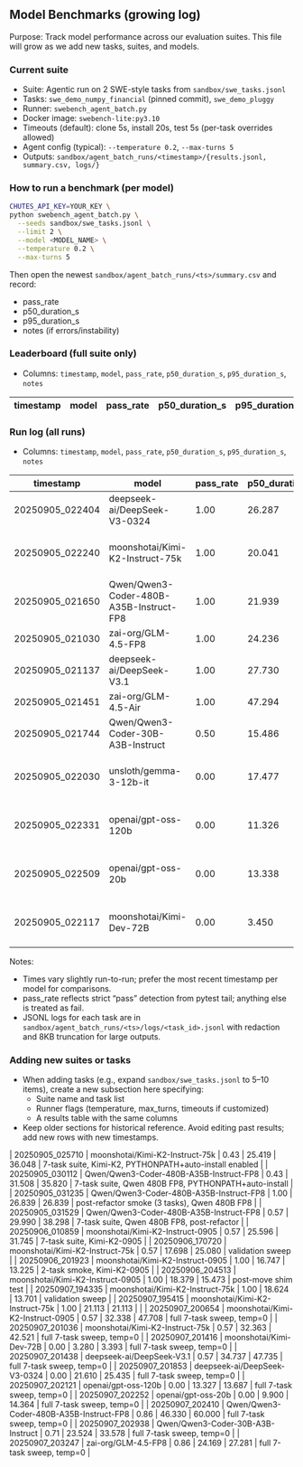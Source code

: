## Model Benchmarks (growing log)

Purpose: Track model performance across our evaluation suites. This file will grow as we add new tasks, suites, and models.

### Current suite
- Suite: Agentic run on 2 SWE-style tasks from `sandbox/swe_tasks.jsonl`
- Tasks: `swe_demo_numpy_financial` (pinned commit), `swe_demo_pluggy`
- Runner: `swebench_agent_batch.py`
- Docker image: `swebench-lite:py3.10`
- Timeouts (default): clone 5s, install 20s, test 5s (per-task overrides allowed)
- Agent config (typical): `--temperature 0.2`, `--max-turns 5`
- Outputs: `sandbox/agent_batch_runs/<timestamp>/{results.jsonl, summary.csv, logs/}`

### How to run a benchmark (per model)
```bash
CHUTES_API_KEY=YOUR_KEY \
python swebench_agent_batch.py \
  --seeds sandbox/swe_tasks.jsonl \
  --limit 2 \
  --model <MODEL_NAME> \
  --temperature 0.2 \
  --max-turns 5
```

Then open the newest `sandbox/agent_batch_runs/<ts>/summary.csv` and record:
- pass_rate
- p50_duration_s
- p95_duration_s
- notes (if errors/instability)

### Leaderboard (full suite only)
- Columns: `timestamp`, `model`, `pass_rate`, `p50_duration_s`, `p95_duration_s`, `notes`

<!-- MAIN_TABLE_START -->
| timestamp           | model                                      | pass_rate | p50_duration_s | p95_duration_s | notes |
|---------------------|--------------------------------------------|-----------|----------------|----------------|-------|
<!-- MAIN_TABLE_END -->

### Run log (all runs)
- Columns: `timestamp`, `model`, `pass_rate`, `p50_duration_s`, `p95_duration_s`, `notes`

<!-- LOG_TABLE_START -->
| timestamp           | model                                      | pass_rate | p50_duration_s | p95_duration_s | notes |
|---------------------|--------------------------------------------|-----------|----------------|----------------|-------|
| 20250905_022404     | deepseek-ai/DeepSeek-V3-0324               | 1.00      | 26.287         | 22.001         | stable |
| 20250905_022240     | moonshotai/Kimi-K2-Instruct-75k            | 1.00      | 20.041         | 15.160         | fastest stable among originals |
| 20250905_021650     | Qwen/Qwen3-Coder-480B-A35B-Instruct-FP8    | 1.00      | 21.939         | 17.382         | stable |
| 20250905_021030     | zai-org/GLM-4.5-FP8                        | 1.00      | 24.236         | 19.699         | stable |
| 20250905_021137     | deepseek-ai/DeepSeek-V3.1                  | 1.00      | 27.730         | 24.050         | stable |
| 20250905_021451     | zai-org/GLM-4.5-Air                        | 1.00      | 47.294         | 34.064         | slower |
| 20250905_021744     | Qwen/Qwen3-Coder-30B-A3B-Instruct          | 0.50      | 15.486         | 14.534         | unstable (failed 1/2) |
| 20250905_022030     | unsloth/gemma-3-12b-it                     | 0.00      | 17.477         | 17.199         | both failed (API error) |
| 20250905_022331     | openai/gpt-oss-120b                        | 0.00      | 11.326         | 11.000         | both failed (API error) |
| 20250905_022509     | openai/gpt-oss-20b                         | 0.00      | 13.338         | 12.630         | both failed (API error) |
| 20250905_022117     | moonshotai/Kimi-Dev-72B                    | 0.00      | 3.450          | 3.138          | both failed (runtime error) |
<!-- LOG_TABLE_END -->

Notes:
- Times vary slightly run-to-run; prefer the most recent timestamp per model for comparisons.
- pass_rate reflects strict “pass” detection from pytest tail; anything else is treated as fail.
- JSONL logs for each task are in `sandbox/agent_batch_runs/<ts>/logs/<task_id>.jsonl` with redaction and 8KB truncation for large outputs.

### Adding new suites or tasks
- When adding tasks (e.g., expand `sandbox/swe_tasks.jsonl` to 5–10 items), create a new subsection here specifying:
  - Suite name and task list
  - Runner flags (temperature, max_turns, timeouts if customized)
  - A results table with the same columns
- Keep older sections for historical reference. Avoid editing past results; add new rows with new timestamps.


| 20250905_025710 | moonshotai/Kimi-K2-Instruct-75k | 0.43 | 25.419 | 36.048 | 7-task suite, Kimi-K2, PYTHONPATH+auto-install enabled |
| 20250905_030112 | Qwen/Qwen3-Coder-480B-A35B-Instruct-FP8 | 0.43 | 31.508 | 35.820 | 7-task suite, Qwen 480B FP8, PYTHONPATH+auto-install |
| 20250905_031235 | Qwen/Qwen3-Coder-480B-A35B-Instruct-FP8 | 1.00 | 26.839 | 26.839 | post-refactor smoke (3 tasks), Qwen 480B FP8 |
| 20250905_031529 | Qwen/Qwen3-Coder-480B-A35B-Instruct-FP8 | 0.57 | 29.990 | 38.298 | 7-task suite, Qwen 480B FP8, post-refactor |
| 20250906_010859 | moonshotai/Kimi-K2-Instruct-0905 | 0.57 | 25.596 | 31.745 | 7-task suite, Kimi-K2-0905 |
| 20250906_170720 | moonshotai/Kimi-K2-Instruct-75k | 0.57 | 17.698 | 25.080 | validation sweep |
| 20250906_201923 | moonshotai/Kimi-K2-Instruct-0905 | 1.00 | 16.747 | 13.225 | 2-task smoke, Kimi-K2-0905 |
| 20250906_204513 | moonshotai/Kimi-K2-Instruct-0905 | 1.00 | 18.379 | 15.473 | post-move shim test |
| 20250907_194335 | moonshotai/Kimi-K2-Instruct-75k | 1.00 | 18.624 | 13.701 | validation sweep |
| 20250907_195415 | moonshotai/Kimi-K2-Instruct-75k | 1.00 | 21.113 | 21.113 |  |
| 20250907_200654 | moonshotai/Kimi-K2-Instruct-0905 | 0.57 | 32.338 | 47.708 | full 7-task sweep, temp=0 |
| 20250907_201036 | moonshotai/Kimi-K2-Instruct-75k | 0.57 | 32.363 | 42.521 | full 7-task sweep, temp=0 |
| 20250907_201416 | moonshotai/Kimi-Dev-72B | 0.00 | 3.280 | 3.393 | full 7-task sweep, temp=0 |
| 20250907_201438 | deepseek-ai/DeepSeek-V3.1 | 0.57 | 34.737 | 47.735 | full 7-task sweep, temp=0 |
| 20250907_201853 | deepseek-ai/DeepSeek-V3-0324 | 0.00 | 21.610 | 25.435 | full 7-task sweep, temp=0 |
| 20250907_202121 | openai/gpt-oss-120b | 0.00 | 13.327 | 13.687 | full 7-task sweep, temp=0 |
| 20250907_202252 | openai/gpt-oss-20b | 0.00 | 9.900 | 14.364 | full 7-task sweep, temp=0 |
| 20250907_202410 | Qwen/Qwen3-Coder-480B-A35B-Instruct-FP8 | 0.86 | 46.330 | 60.000 | full 7-task sweep, temp=0 |
| 20250907_202938 | Qwen/Qwen3-Coder-30B-A3B-Instruct | 0.71 | 23.524 | 33.578 | full 7-task sweep, temp=0 |
| 20250907_203247 | zai-org/GLM-4.5-FP8 | 0.86 | 24.169 | 27.281 | full 7-task sweep, temp=0 |
